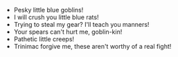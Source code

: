 - Pesky little blue goblins!
- I will crush you little blue rats!
- Trying to steal my gear? I'll teach you manners!
- Your spears can't hurt me, goblin-kin!
- Pathetic little creeps!
- Trinimac forgive me, these aren't worthy of a real fight!
